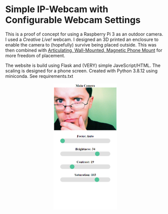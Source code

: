 # Simple IP-Webcam with Configurable Webcam Settings
This is a proof of concept for using a Raspberry Pi 3 as an outdoor camera. I used a *Creative Live!* webcam. I designed an 3D printed an enclosure to enable the camera to (hopefully) survive being placed outside. This was then combined with [Articulating, Wall-Mounted, Magnetic Phone Mount](https://www.thingiverse.com/thing:2448971) for more freedom of placement.

The website is build using Flask and (VERY) simple JaveScript/HTML. The scaling is designed for a phone screen.
Created with Python 3.8.12 using miniconda. See requirements.txt


<center> <img src="static/ip_cam.png" width=200> </center>
